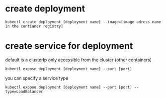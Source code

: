 # create deployment

    kubectl create deployment [deployment name] --image=[image adress name in the contianer registry]

# create service for deployment 

default is a clusterIp only accessible from the cluster (other containers)

    kubectl expose deployment [deployment name] --port [port] 

you can specify a service type 

    kubectl expose deployment [deployment name] --port [port] --type=LoadBalancer

